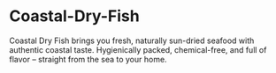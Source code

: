 # Coastal-Dry-Fish
Coastal Dry Fish brings you fresh, naturally sun-dried seafood with authentic coastal taste. Hygienically packed, chemical-free, and full of flavor – straight from the sea to your home.
